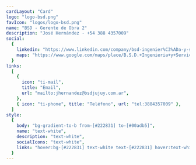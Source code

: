 ```yaml
---
cardLayout: "Card"
logo: "logo-bsd.png"
favIcon: "logos/logo-bsd.png"
name: "BSD - Gerente de Obra 2"
description: "José Hernández - +54 388 4357009"
social:
  {
    linkedin: "https://www.linkedin.com/company/bsd-ingenier%C3%ADa-y-servicios/",
    maps: "https://www.google.com/maps/place/B.S.D.+Ingenieria+y+Servicios/@-24.2216356,-65.2591177,17z/data=!4m6!3m5!1s0x941b06419e4dd54b:0x5651279263e48a5b!8m2!3d-24.2217637!4d-65.2571147!16s%2Fg%2F11g6p36njg?entry=ttu",
  }
links:
  [
    {
      icon: "ti-mail",
      title: "Email",
      url: "mailto:jhernandez@bsdjujuy.com.ar",
    },
    { icon: "ti-phone", title: "Teléfono", url: "tel:3884357009" },
  ]
style:
  {
    body: "bg-gradient-to-b from-[#222831] to-[#00adb5]",
    name: "text-white",
    description: "text-white",
    socialIcons: "text-white",
    links: "hover:bg-[#222831] text-white text-[#222831] hover:text-white",
  }
---
```


